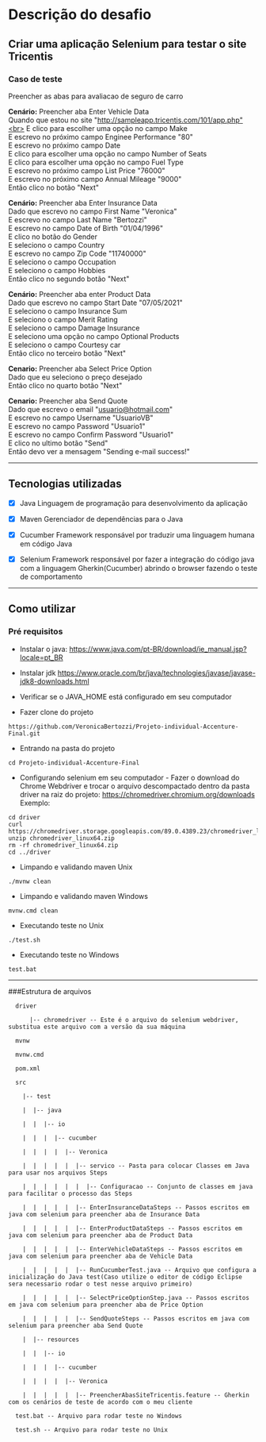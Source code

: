 # Descrição do desafio

## Criar uma aplicação Selenium para testar o site Tricentis
### Caso de teste
Preencher as abas para avaliacao de seguro de carro

**Cenário:** Preencher aba Enter Vehicle Data<br>
  Quando que estou no site "http://sampleapp.tricentis.com/101/app.php"<br>
  E clico para escolher uma opção no campo Make<br>
  E escrevo no próximo campo Enginee Performance "80"<br>
  E escrevo no próximo campo Date<br>
  E clico para escolher uma opção no campo Number of Seats<br>
  E clico para escolher uma opção no campo Fuel Type<br>
  E escrevo no próximo campo List Price "76000"<br>
  E escrevo no próximo campo Annual Mileage "9000"<br> 
  Então clico no botão "Next"<br>
				
**Cenário:** Preencher aba Enter Insurance Data<br>
  Dado que escrevo no campo First Name "Veronica"<br>
  E escrevo no campo Last Name "Bertozzi"<br>
  E escrevo no campo Date of Birth "01/04/1996"<br>
  E clico no botão do Gender<br>
  E seleciono o campo Country<br>
  E escrevo no campo Zip Code "11740000"<br>
  E seleciono o campo Occupation<br>
  E seleciono o campo Hobbies<br>
  Então clico no segundo botão "Next"<br>
				
**Cenário:** Preencher aba enter Product Data<br>
  Dado que escrevo no campo Start Date "07/05/2021"<br>
  E seleciono o campo Insurance Sum<br>
  E seleciono o campo Merit Rating<br>
  E seleciono o campo Damage Insurance<br>
  E seleciono uma opção no campo Optional Products<br>
  E seleciono o campo Courtesy car<br>
  Então clico no terceiro botão "Next"<br>
			
**Cenario:** Preencher aba Select Price Option<br>
  Dado que eu seleciono o preço desejado<br>
  Então clico no quarto botão "Next"<br>
			 
**Cenario:** Preencher aba Send Quote<br>
  Dado que escrevo o email "usuario@hotmail.com"<br>
  E escrevo no campo Username "UsuarioVB"<br>
  E escrevo no campo Password "Usuario1"<br>
  E escrevo no campo Confirm Password "Usuario1"<br>
  E clico no ultimo botão "Send"<br>
  Então devo ver a mensagem "Sending e-mail success!"<br>
		
---------------------------------------------------------------------------

## Tecnologias utilizadas
- [x] Java
Linguagem de programação para desenvolvimento da aplicação

- [x] Maven
Gerenciador de dependências para o Java

- [x] Cucumber
Framework responsável por traduzir uma linguagem humana em código Java

- [x] Selenium
Framework responsável por fazer a integração do código java com a linguagem Gherkin(Cucumber) abrindo o browser fazendo o teste de comportamento

-----------------------------------------------------------------------------

## Como utilizar
### Pré requisitos

* Instalar o java: https://www.java.com/pt-BR/download/ie_manual.jsp?locale=pt_BR

* Instalar jdk https://www.oracle.com/br/java/technologies/javase/javase-jdk8-downloads.html

* Verificar se o JAVA_HOME está configurado em seu computador

* Fazer clone do projeto
```
https://github.com/VeronicaBertozzi/Projeto-individual-Accenture-Final.git
```
* Entrando na pasta do projeto
```
cd Projeto-individual-Accenture-Final
```
* Configurando selenium em seu computador - Fazer o download do Chrome Webdriver e trocar o arquivo descompactado dentro da pasta driver na raiz do projeto:
https://chromedriver.chromium.org/downloads
Exemplo:
```
cd driver
curl https://chromedriver.storage.googleapis.com/89.0.4389.23/chromedriver_linux64.zip
unzip chromedriver_linux64.zip
rm -rf chromedriver_linux64.zip
cd ../driver
```
* Limpando e validando maven Unix
```
./mvnw clean
```
* Limpando e validando maven Windows
```
mvnw.cmd clean
```
* Executando teste no Unix
```
./test.sh
```
* Executando teste no Windows
```
test.bat
```
----------------------------------------------------------------------
###Estrutura de arquivos
```
  driver 

      |-- chromedriver -- Este é o arquivo do selenium webdriver, substitua este arquivo com a versão da sua máquina

  mvnw

  mvnw.cmd

  pom.xml

  src

    |-- test

    |  |-- java

    |  |  |-- io

    |  |  |  |-- cucumber

    |  |  |  |  |-- Veronica

    |  |  |  |  |  |-- servico -- Pasta para colocar Classes em Java para usar nos arquivos Steps
    
    |  |  |  |  |  |  |-- Configuracao -- Conjunto de classes em java para facilitar o processo das Steps

    |  |  |  |  |  |-- EnterInsuranceDataSteps -- Passos escritos em java com selenium para preencher aba de Insurance Data
 
    |  |  |  |  |  |-- EnterProductDataSteps -- Passos escritos em java com selenium para preencher aba de Product Data
    
    |  |  |  |  |  |-- EnterVehicleDataSteps -- Passos escritos em java com selenium para preencher aba de Vehicle Data 
    
    |  |  |  |  |  |-- RunCucumberTest.java -- Arquivo que configura a inicialização do Java test(Caso utilize o editor de código Eclipse sera necessario rodar o test nesse arquivo primeiro)
  
    |  |  |  |  |  |-- SelectPriceOptionStep.java -- Passos escritos em java com selenium para preencher aba de Price Option

    |  |  |  |  |  |-- SendQuoteSteps -- Passos escritos em java com selenium para preencher aba Send Quote

    |  |-- resources

    |  |  |-- io

    |  |  |  |-- cucumber

    |  |  |  |  |-- Veronica

    |  |  |  |  |  |-- PreencherAbasSiteTricentis.feature -- Gherkin com os cenários de teste de acordo com o meu cliente

  test.bat -- Arquivo para rodar teste no Windows
  
  test.sh -- Arquivo para rodar teste no Unix
```

